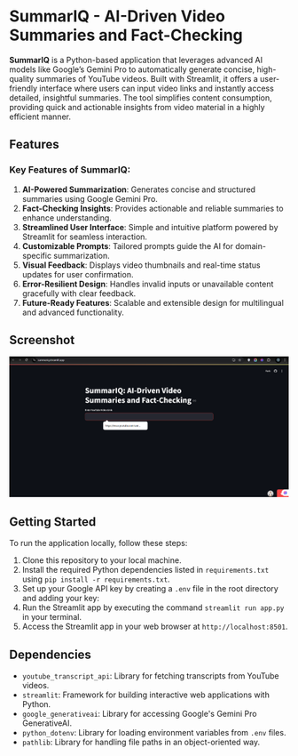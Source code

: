 # SummarIQ - AI-Driven Video Summaries and Fact-Checking

**SummarIQ** is a Python-based application that leverages advanced AI models like Google’s Gemini Pro to automatically generate concise, high-quality summaries of YouTube videos. Built with Streamlit, it offers a user-friendly interface where users can input video links and instantly access detailed, insightful summaries. The tool simplifies content consumption, providing quick and actionable insights from video material in a highly efficient manner.

## Features

### Key Features of **SummarIQ**:

1. **AI-Powered Summarization**: Generates concise and structured summaries using Google Gemini Pro.  
2. **Fact-Checking Insights**: Provides actionable and reliable summaries to enhance understanding.  
3. **Streamlined User Interface**: Simple and intuitive platform powered by Streamlit for seamless interaction.  
4. **Customizable Prompts**: Tailored prompts guide the AI for domain-specific summarization.  
5. **Visual Feedback**: Displays video thumbnails and real-time status updates for user confirmation.  
6. **Error-Resilient Design**: Handles invalid inputs or unavailable content gracefully with clear feedback.  
7. **Future-Ready Features**: Scalable and extensible design for multilingual and advanced functionality.  

## Screenshot

![SummarIQ - AI-Driven Video Summaries and Fact-Checking](images/SummarIQ.png)

## Getting Started

To run the application locally, follow these steps:

1. Clone this repository to your local machine.
2. Install the required Python dependencies listed in `requirements.txt` using `pip install -r requirements.txt`.
3. Set up your Google API key by creating a `.env` file in the root directory and adding your key:
4. Run the Streamlit app by executing the command `streamlit run app.py` in your terminal.
5. Access the Streamlit app in your web browser at `http://localhost:8501`.

## Dependencies

- `youtube_transcript_api`: Library for fetching transcripts from YouTube videos.
- `streamlit`: Framework for building interactive web applications with Python.
- `google_generativeai`: Library for accessing Google's Gemini Pro GenerativeAI.
- `python_dotenv`: Library for loading environment variables from `.env` files.
- `pathlib`: Library for handling file paths in an object-oriented way.


